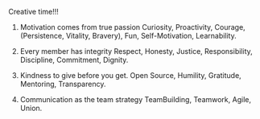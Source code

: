 Creative time!!!

1. Motivation comes from true passion
Curiosity, Proactivity, Courage, (Persistence, Vitality, Bravery),
Fun, Self-Motivation, Learnability.


2. Every member has integrity
Respect, Honesty, Justice, Responsibility,
Discipline, Commitment, Dignity.

3. Kindness to give before you get.
Open Source, Humility, Gratitude, Mentoring, Transparency.

4. Communication as the team strategy
TeamBuilding, Teamwork, Agile, Union.
